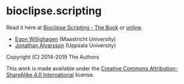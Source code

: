 # bioclipse.scripting
Read it here at [Bioclipse Scripting - The Book](index.md) or [online](https://bioclipse.github.io/bioclipse.scripting/).

* [Egon Willighagen](https://orcid.org/0000-0001-7542-0286) (Maastricht University)
* [Jonathan Alvarsson](https://orcid.org/0000-0002-8682-7206) (Uppsala University)

Copyright (C) 2014-2019 The Authors

This work is made available under the
[Creative Commons Attribution-ShareAlike 4.0 International](https://creativecommons.org/licenses/by-sa/4.0/)
license.

